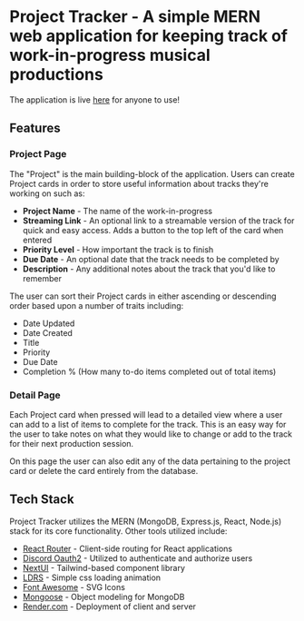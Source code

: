 
# Project Tracker - A simple MERN web application for keeping track of work-in-progress musical productions

The application is live [here](https://tracker.aceauramusic.com) for anyone to use!

## Features

### Project Page

The "Project" is the main building-block of the application. Users can create Project cards in order to store useful information about tracks they're working on such as:
- **Project Name** - The name of the work-in-progress
- **Streaming Link** - An optional link to a streamable version of the track for quick and easy access. Adds a button to the top left of the card when entered
- **Priority Level** - How important the track is to finish
- **Due Date** - An optional date that the track needs to be completed by
- **Description** - Any additional notes about the track that you'd like to remember

The user can sort their Project cards in either ascending or descending order based upon a number of traits including:
- Date Updated
- Date Created
- Title
- Priority
- Due Date
- Completion % (How many to-do items completed out of total items)

### Detail Page

Each Project card when pressed will lead to a detailed view where a user can add to a list of items to complete for the track. This is an easy way for the user to take notes on what they would like to change or add to the track for their next production session.

On this page the user can also edit any of the data pertaining to the project card or delete the card entirely from the database.

## Tech Stack

Project Tracker utilizes the MERN (MongoDB, Express.js, React, Node.js) stack for its core functionality. Other tools utilized include:
- [React Router](https://reactrouter.com/en/main) - Client-side routing for React applications
- [Discord Oauth2](https://discord.com/developers/docs/topics/oauth2) - Utilized to authenticate and authorize users
- [NextUI](https://nextui.org/) - Tailwind-based component library
- [LDRS](https://uiball.com/ldrs/) - Simple css loading animation
- [Font Awesome](https://fontawesome.com/) - SVG Icons
- [Mongoose](https://mongoosejs.com/) - Object modeling for MongoDB
- [Render.com](https://render.com/) - Deployment of client and server
